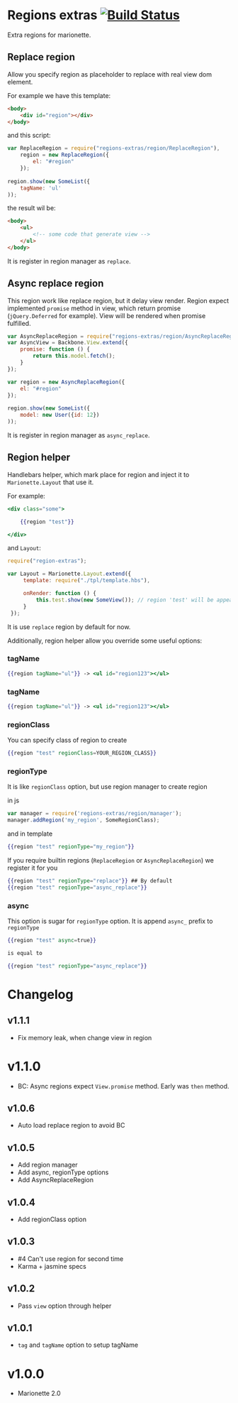 Regions extras [![Build Status](https://travis-ci.org/ftdebugger/regions-extras.svg)](https://travis-ci.org/ftdebugger/regions-extras)
==============

Extra regions for marionette.

Replace region
--------------

Allow you specify region as placeholder to replace with real view dom element.

For example we have this template:

```html
<body>
    <div id="region"></div>
</body>

```

and this script:

```js
var ReplaceRegion = require("regions-extras/region/ReplaceRegion"),
    region = new ReplaceRegion({
        el: "#region"
    });
    
region.show(new SomeList({
    tagName: 'ul'
));
```

the result wil be:

```html
<body>
    <ul>
        <!-- some code that generate view -->
    </ul>
</body>
```

It is register in region manager as `replace`.

Async replace region
--------------------

This region work like replace region, but it delay view render. Region expect implemented `promise` method in view, which
return promise (`jQuery.Deferred` for example). View will be rendered when promise fulfilled.

```js
var AsyncReplaceRegion = require("regions-extras/region/AsyncReplaceRegion");
var AsyncView = Backbone.View.extend({
    promise: function () {
        return this.model.fetch();
    }
});

var region = new AsyncReplaceRegion({
    el: "#region"
});
    
region.show(new SomeList({
    model: new User({id: 12})
));
```

It is register in region manager as `async_replace`.

Region helper
-------------

Handlebars helper, which mark place for region and inject it to `Marionette.Layout` that use it.

For example:

```handlebars
<div class="some">

    {{region "test"}}

</div>

```

and `Layout`:

```js
require("region-extras");

var Layout = Marionette.Layout.extend({
     template: require("./tpl/template.hbs"),

     onRender: function () {
         this.test.show(new SomeView()); // region 'test' will be appeared here automatic
     }
 });
```

It is use `replace` region by default for now.

Additionally, region helper allow you override some useful options:

### tagName

```handlebars
{{region tagName="ul"}} -> <ul id="region123"></ul>
```


### tagName

```handlebars
{{region tagName="ul"}} -> <ul id="region123"></ul>
```

### regionClass

You can specify class of region to create

```handlebars
{{region "test" regionClass=YOUR_REGION_CLASS}}
```

### regionType

It is like `regionClass` option, but use region manager to create region

in js

```js
var manager = require('regions-extras/region/manager');
manager.addRegion('my_region', SomeRegionClass);
```

and in template

```handlebars
{{region "test" regionType="my_region"}}
```

If you require builtin regions (`ReplaceRegion` or `AsyncReplaceRegion`) we register it for you

```handlebars
{{region "test" regionType="replace"}} ## By default
{{region "test" regionType="async_replace"}}
```

### async

This option is sugar for `regionType` option. It is append `async_` prefix to `regionType`

```handlebars
{{region "test" async=true}}

is equal to

{{region "test" regionType="async_replace"}}
```

Changelog
=========

v1.1.1
------

 * Fix memory leak, when change view in region

v1.1.0
======

 * BC: Async regions expect `View.promise` method. Early was `then` method.

v1.0.6
------
 
 * Auto load replace region to avoid BC 
 
v1.0.5
------

 * Add region manager
 * Add async, regionType options
 * Add AsyncReplaceRegion
 
v1.0.4
------

 * Add regionClass option

v1.0.3
------

 * #4 Can't use region for second time
 * Karma + jasmine specs
 
v1.0.2
------

 * Pass `view` option through helper
 
v1.0.1
------

 * `tag` and `tagName` option to setup tagName

v1.0.0
======

 * Marionette 2.0
